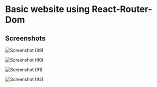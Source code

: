 <h1>Basic website using React-Router-Dom</h1>
<h2>Screenshots</h2>


![Screenshot (89)](https://github.com/user-attachments/assets/03eee4b1-6e4a-4d71-9ded-0fe301bc3733)

![Screenshot (90)](https://github.com/user-attachments/assets/393b34a6-dc94-4f2c-9db1-f07f8ea0ff8b)


![Screenshot (91)](https://github.com/user-attachments/assets/8825bfe8-5b97-4f82-99aa-01a31a78dd3d)


![Screenshot (92)](https://github.com/user-attachments/assets/a70d9747-6771-45dd-8765-c12ac3b9c4d6)
